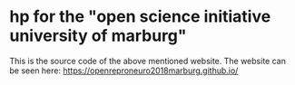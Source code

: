 # hp for the "open science initiative university of marburg" 

This is the source code of the above mentioned website.
The website can be seen here: https://openreproneuro2018marburg.github.io/
